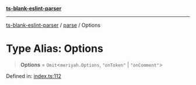 [**ts-blank-eslint-parser**](../../../../README.md)

---

[ts-blank-eslint-parser](../../../../README.md) / [parse](../README.md) / Options

# Type Alias: Options

> **Options** = `Omit`\<`meriyah.Options`, `"onToken"` \| `"onComment"`\>

Defined in: [index.ts:112](https://github.com/Rel1cx/ts-blank-eslint-parser/blob/2997dc76f61442978c3fdaeb317854243e766cc7/src/index.ts#L112)
